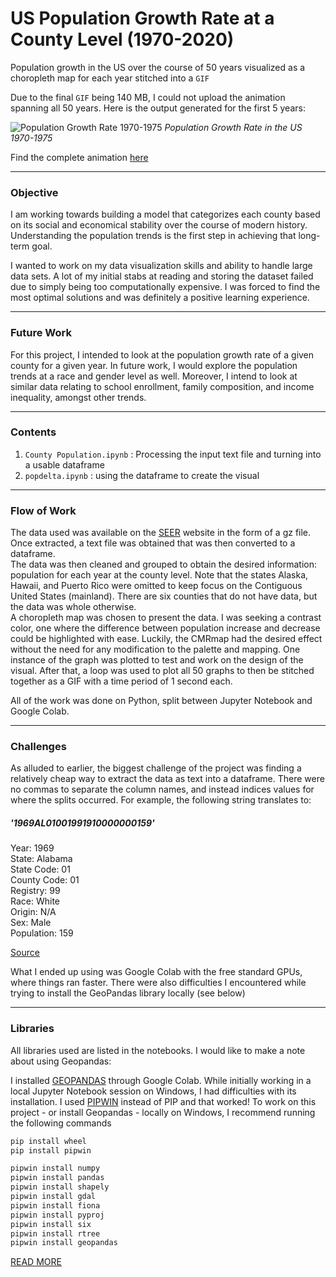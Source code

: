 # US Population Growth Rate at a County Level (1970-2020)

Population growth in the US over the course of 50 years visualized as a choropleth map for each year stitched into a `GIF`

Due to the final `GIF` being 140 MB, I could not upload the animation spanning all 50 years. Here is the output generated for the first 5 years:

![Population Growth Rate 1970-1975](https://user-images.githubusercontent.com/114946455/231066370-7baea9b9-b1b6-419b-a3a1-c9a0db5bf28c.gif)
*Population Growth Rate in the US 1970-1975*

Find the complete animation [here](https://drive.google.com/file/d/14dtF-J1U4thSkdRu88S5Oc7tmt47UHOm/view?usp=sharing)

----

### Objective

I am working towards building a model that categorizes each county based on its social and economical stability over the course of modern history. Understanding the population trends is the first step in achieving that long-term goal.

I wanted to work on my data visualization skills and ability to handle large data sets. A lot of my initial stabs at reading and storing the dataset failed due to simply being too computationally expensive. I was forced to find the most optimal solutions and was definitely a positive learning experience.

----

### Future Work
For this project, I intended to look at the population growth rate of a given county for a given year. In future work, I would explore the population trends at a race and gender level as well.
Moreover, I intend to look at similar data relating to school enrollment, family composition, and income inequality, amongst other trends.

----

### Contents

1. `County Population.ipynb` : Processing the input text file and turning into a usable dataframe
2. `popdelta.ipynb` : using the dataframe to create the visual

----

### Flow of Work
The data used was available on the [SEER](https://seer.cancer.gov/popdata/download.html) website in the form of a gz file. Once extracted, a text file was obtained that was then converted to a dataframe.\
The data was then cleaned and grouped to obtain the desired information: population for each year at the county level. Note that the states Alaska, Hawaii, and Puerto Rico were omitted to keep focus on the Contiguous United States (mainland). There are six counties that do not have data, but the data was whole otherwise.\
A choropleth map was chosen to present the data. I was seeking a contrast color, one where the difference between population increase and decrease could be highlighted with ease. Luckily, the CMRmap had the desired effect without the need for any modification to the palette and mapping. 
One instance of the graph was plotted to test and work on the design of the visual. After that, a loop was used to plot all 50 graphs to then be stitched together as a GIF with a time period of 1 second each.

All of the work was done on Python, split between Jupyter Notebook and Google Colab.

----

### Challenges
As alluded to earlier, the biggest challenge of the project was finding a relatively cheap way to extract the data as text into a dataframe. There were no commas to separate the column names, and instead indices values for where the splits occurred. For example, the following string translates to:
##### '1969AL01001991910000000159'
Year: 1969\
State: Alabama\
State Code: 01\
County Code: 01\
Registry: 99\
Race: White\
Origin: N/A\
Sex: Male\
Population: 159

[Source](https://seer.cancer.gov/popdata/popdic.html)

What I ended up using was Google Colab with the free standard GPUs, where things ran faster. There were also difficulties I encountered while trying to install the GeoPandas library locally (see below)

----

### Libraries

All libraries used are listed in the notebooks. I would like to make a note about using Geopandas:

I installed [GEOPANDAS](https://geopandas.org/en/stable/) through Google Colab. While initially working in a local Jupyter Notebook session on Windows, I had difficulties with its installation. I used [PIPWIN](https://pypi.org/project/pipwin/) instead of PIP and that worked! To work on this project - or install Geopandas - locally on Windows, I recommend running the following commands
```bash
pip install wheel
pip install pipwin

pipwin install numpy
pipwin install pandas
pipwin install shapely
pipwin install gdal
pipwin install fiona
pipwin install pyproj
pipwin install six
pipwin install rtree
pipwin install geopandas
```
[READ MORE](https://stackoverflow.com/questions/54734667/error-installing-geopandas-a-gdal-api-version-must-be-specified-in-anaconda)

